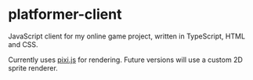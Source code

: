# platformer-client

JavaScript client for my online game project, written in TypeScript, HTML and CSS.

Currently uses [pixi.js](https://www.pixijs.com/) for rendering. Future versions will use a custom 2D sprite renderer.